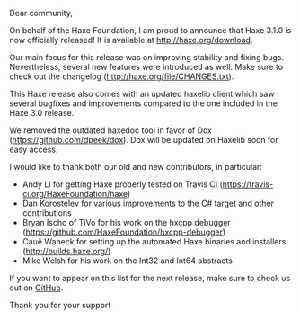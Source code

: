 Dear community,

On behalf of the Haxe Foundation, I am proud to announce that Haxe 3.1.0 is now officially released! It is available at http://haxe.org/download.

Our main focus for this release was on improving stability and fixing bugs. Nevertheless, several new features were introduced as well. Make sure to check out the changelog (http://haxe.org/file/CHANGES.txt).

This Haxe release also comes with an updated haxelib client which saw several bugfixes and improvements compared to the one included in the Haxe 3.0 release.

We removed the outdated haxedoc tool in favor of Dox (https://github.com/dpeek/dox). Dox will be updated on Haxelib soon for easy access.

I would like to thank both our old and new contributors, in particular:

 - Andy Li for getting Haxe properly tested on Travis CI (<https://travis-ci.org/HaxeFoundation/haxe>)
 - Dan Korostelev for various improvements to the C# target and other contributions
 - Bryan Ischo of TiVo for his work on the hxcpp debugger (<https://github.com/HaxeFoundation/hxcpp-debugger>)
 - Cauê Waneck for setting up the automated Haxe binaries and installers (<http://builds.haxe.org/>)
 - Mike Welsh for his work on the Int32 and Int64 abstracts

If you want to appear on this list for the next release, make sure to check us out on [GitHub](https://github.com/HaxeFoundation).

Thank you for your support
